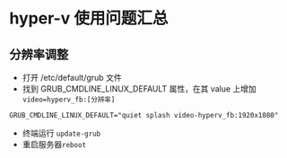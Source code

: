 # hyper-v 使用问题汇总

## 分辨率调整

- 打开 /etc/default/grub 文件
- 找到 GRUB_CMDLINE_LINUX_DEFAULT 属性，在其 value 上增加`video=hyperv_fb:[分辨率]`

```shell
GRUB_CMDLINE_LINUX_DEFAULT="quiet splash video-hyperv_fb:1920x1080"
```

- 终端运行 `update-grub`
- 重启服务器`reboot`
